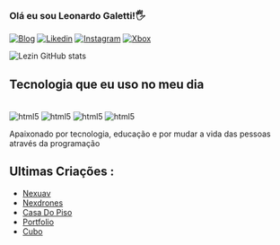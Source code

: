 ### Olá eu sou Leonardo Galetti!🖐️

[![Blog](https://img.shields.io/website?label=https://leocv.netlify.app&style=for-the-badge&url=https://leocv.netlify.app/)](https://leocv.netlify.app/)
[![Likedin](https://img.shields.io/badge/LinkedIn-0077B5?style=for-the-badge&logo=linkedin&logoColor=white)](https://www.linkedin.com/in/leonardo-galetti-68837a1ab/)
[![Instagram](https://img.shields.io/badge/Instagram-E4405F?style=for-the-badge&logo=instagram&logoColor=white)](https://instagram.com/leozin_gc)
[![Xbox](https://img.shields.io/badge/Xbox-107C10?style=for-the-badge&logo=xbox&logoColor=white)](https://account.xbox.com/pt-BR/Profile?csrf=fpbw28cHEKt8sfRGJ2gELUzLRLOxOMcOIInrnzixCeTq8hlsKRI4LSQEQ7YU1BIElz6U-RvHn2WJl6LWfWtt9nBGWQA1&wa=wsignin1.0)


![Lezin GitHub stats](https://github-readme-stats.vercel.app/api?username=Leozin-gc&show_icons=true&theme=radical)


## Tecnologia que eu uso no meu dia


<div style="display: inline-block;"><br/>
    <img  align="center"  alt="html5"  src="https://img.shields.io/badge/HTML5-E34F26?style=for-the-badge&logo=html5&logoColor=white">
    <img  align="center"  alt="html5"  src="https://img.shields.io/badge/CSS3-1572B6?style=for-the-badge&logo=css3&logoColor=white">
    <img  align="center"  alt="html5"  src="https://img.shields.io/badge/Java-ED8B00?style=for-the-badge&logo=openjdk&logoColor=white">
    <img  align="center"  alt="html5"  src="https://img.shields.io/badge/PHP-777BB4?style=for-the-badge&logo=php&logoColor=white">
</div><br/>

Apaixonado por tecnologia, educação e por mudar a vida das pessoas através da programação

## Ultimas Criações :

- [Nexuav](https://nexuav.com.br/)<br/>
- [Nexdrones](https://www.nexdrones.com.br/)<br/>
- [Casa Do Piso](https://casadopiso.com.br/)<br/>
- [Portfolio](https://leocv.netlify.app/)<br/>
- [Cubo](https://cubo-leozin.netlify.app/)<br/>

